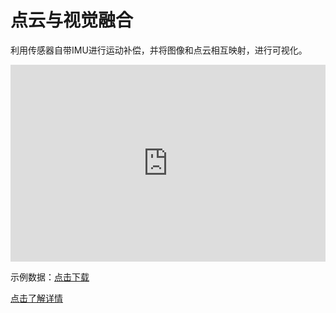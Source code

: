 # 点云与视觉融合  
利用传感器自带IMU进行运动补偿，并将图像和点云相互映射，进行可视化。  
<iframe width="100%" height="315" src="https://cdn.robosense.cn/AC1postprocess_nezha.mp4" frameborder="0" allowfullscreen></iframe>  

示例数据：[点击下载](https://cdn.robosense.cn/AC1nezha.tar.gz)   

[点击了解详情](http://gitlab.robosense.cn/super_sensor_sdk/ros2_sdk/postprocess) 